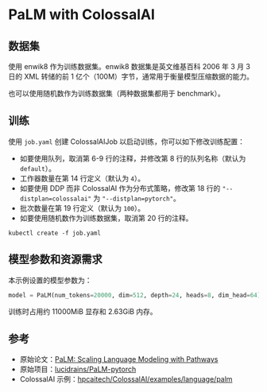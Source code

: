 # PaLM with ColossalAI

## 数据集

使用 enwik8 作为训练数据集。enwik8 数据集是英文维基百科 2006 年 3 月 3 日的 XML 转储的前 1 亿个（100M）字节，通常用于衡量模型压缩数据的能力。

也可以使用随机数作为训练数据集（两种数据集都用于 benchmark）。

## 训练

使用 `job.yaml` 创建 ColossalAIJob 以启动训练，你可以如下修改训练配置：

* 如要使用队列，取消第 6-9 行的注释，并修改第 8 行的队列名称（默认为 `default`）。
* 工作器数量在第 14 行定义（默认为 `4`）。
* 如要使用 DDP 而非 ColossalAI 作为分布式策略，修改第 18 行的 `"--distplan=colossalai"` 为 `"--distplan=pytorch"`。
* 批次数量在第 19 行定义（默认为 `100`）。
* 如要使用随机数作为训练数据集，取消第 20 行的注释。

```shell
kubectl create -f job.yaml
```

## 模型参数和资源需求

本示例设置的模型参数为：

```python
model = PaLM(num_tokens=20000, dim=512, depth=24, heads=8, dim_head=64)
```

训练时占用约 11000MiB 显存和 2.63GiB 内存。

## 参考

* 原始论文：[PaLM: Scaling Language Modeling with Pathways](https://arxiv.org/abs/2204.02311)
* 原始项目：[lucidrains/PaLM-pytorch](https://github.com/lucidrains/PaLM-pytorch)
* ColossalAI 示例：[hpcaitech/ColossalAI/examples/language/palm](https://github.com/hpcaitech/ColossalAI/tree/main/examples/language/palm)
